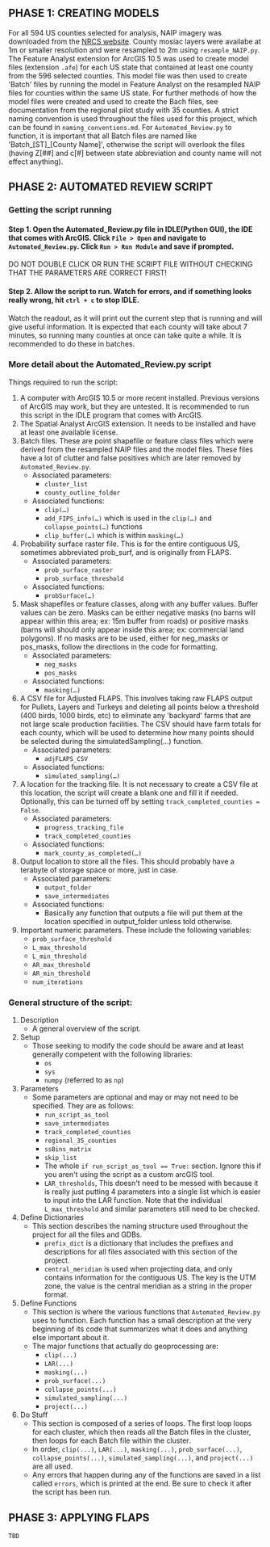 ## PHASE 1: CREATING MODELS 
For all 594 US counties selected for analysis, NAIP imagery was downloaded from the [NRCS website](https://nrcs.app.box.com/v/naip). County mosiac layers were availabe at 1m or smaller resolution and were resampled to 2m using `resample_NAIP.py`.
The Feature Analyst extension for ArcGIS 10.5 was used to create model files (extension `.afe`) for each US state that contained at least one county from the 596 selected counties. This model file was then used to create 'Batch' files by running the model in Feature Analyst on the resampled NAIP files for counties within the same US state. For further methods of how the model files were created and used to create the Bach files, see documentation from the regional pilot study with 35 counties. 
A strict naming convention is used throughout the files used for this project, which can be found in `naming_conventions.md`. For `Automated_Review.py` to function, it is important that all Batch files are named like 'Batch_\[ST]_\[County Name]', otherwise the script will overlook the files (having Z\[##] and c\[#] between state abbreviation and county name will not effect anything).
    
## PHASE 2: AUTOMATED REVIEW SCRIPT
### Getting the script running
#### Step 1. Open the Automated_Review.py file in IDLE(Python GUI), the IDE that comes with ArcGIS. Click `File > Open` and navigate to `Automated_Review.py`. Click `Run > Run Module` and save if prompted.
DO NOT DOUBLE CLICK OR RUN THE SCRIPT FILE WITHOUT CHECKING THAT THE PARAMETERS ARE CORRECT FIRST! 

#### Step 2. Allow the script to run. Watch for errors, and if something looks really wrong, hit `ctrl + c` to stop IDLE.
Watch the readout, as it will print out the current step that is running and will give useful information. It is expected that each county will take about 7 minutes, so running many counties at once can take quite a while.
It is recommended to do these in batches.

### More detail about the Automated_Review.py script
Things required to run the script: 
1. A computer with ArcGIS 10.5 or more recent installed. Previous versions of ArcGIS may work, but they are untested. It is recommended to run this script in the IDLE program that comes with ArcGIS. 
2. The Spatial Analyst ArcGIS extension. It needs to be installed and have at least one available license. 
3. Batch files. These are point shapefile or feature class files which were derived from the resampled NAIP files and the model files. These files have a lot of clutter and false positives which are later removed by `Automated_Review.py`.
	* Associated parameters: 
	  * `cluster_list`
	  * `county_outline_folder`
	* Associated functions: 
	  * `clip(…)`
	  * `add_FIPS_info(…)` which is used in the `clip(…)` and  `collapse_points(…)` functions 
	  * `clip_buffer(…)` which is within `masking(…)` 
4. Probability surface raster file. This is for the entire contiguous US, sometimes abbreviated prob_surf, and is originally from FLAPS. 
	* Associated parameters: 
	  * `prob_surface_raster`
	  * `prob_surface_threshold`
	* Associated functions: 
	  * `probSurface(…)`
5. Mask shapefiles or feature classes, along with any buffer values. Buffer values can be zero. Masks can be either negative masks (no barns will appear within this area; ex: 15m buffer from roads) or positive masks (barns will should only appear inside this area; ex: commercial land polygons). If no masks are to be used, either for neg_masks or pos_masks, follow the directions in the code for formatting. 
    * Associated parameters: 
	  * `neg_masks`
	  * `pos_masks`
	* Associated functions: 
	  * `masking(…)` 
6. A CSV file for Adjusted FLAPS. This involves taking raw FLAPS output for Pullets, Layers and Turkeys and deleting all points below a threshold (400 birds, 1000 birds, etc) to eliminate any 'backyard' farms that are not large scale production facilities.  The CSV should have farm totals for each county, which will be used to determine how many points should be selected during the simulatedSampling(…) function. 
	* Associated parameters: 
	  * `adjFLAPS_CSV`
	* Associated functions: 
	  * `simulated_sampling(…)`
7. A location for the tracking file. It is not necessary to create a CSV file at this location, the script will create a blank one and fill it if needed. Optionally, this can be turned off by setting `track_completed_counties = False`.
	* Associated parameters: 
	  * `progress_tracking_file`
	  * `track_completed_counties`
	* Associated functions: 
	  * `mark_county_as_completed(…)`
8. Output location to store all the files. This should probably have a terabyte of storage space or more, just in case. 
	* Associated parameters: 
	  * `output_folder`
	  * `save_intermediates`
	* Associated functions: 
	  * Basically any function that outputs a file will put them at the location specified in output_folder unless told otherwise. 
9. Important numeric parameters. These include the following variables:  
 	* `prob_surface_threshold`
 	* `L_max_threshold`
 	* `L_min_threshold`
 	* `AR_max_threshold`
 	* `AR_min_threshold`
 	* `num_iterations`

### General structure of the script:
1. Description 
	* A general overview of the script. 
2. Setup 
	* Those seeking to modify the code should be aware and at least generally competent with the following libraries: 
	  * `os`
	  * `sys` 
	  * `numpy` (referred to as `np`)
3. Parameters
	* Some parameters are optional and may or may not need to be specified. They are as follows: 
	  * `run_script_as_tool`
	  * `save_intermediates`
	  * `track_completed_counties`
	  * `regional_35_counties`
	  * `ssBins_matrix`
	  * `skip_list`
	  * The whole `if run_script_as_tool == True:` section. Ignore this if you aren't using the script as a custom arcGIS tool. 
	  * `LAR_thresholds`, This doesn't need to be messed with because it is really just putting 4 parameters into a single list which is easier to input into the LAR function. Note that the individual `L_max_threshold` and similar parameters still need to be checked.
4. Define Dictionaries 
	* This section describes the naming structure used throughout the project for all the files and GDBs. 
	  * `prefix_dict` is a dictionary that includes the prefixes and descriptions for all files associated with this section of the project.  
	  * `central_meridian` is used when projecting data, and only contains information for the contiguous US. The key is the UTM zone, the value is the central meridian as a string in the proper format. 
5. Define Functions
	* This section is where the various functions that `Automated_Review.py` uses to function. Each function has a small description at the very beginning of its code that summarizes what it does and anything else important about it.
	* The major functions that actually do geoprocessing are:
	  * `clip(...)`
	  * `LAR(...)`
	  * `masking(...)`
	  * `prob_surface(...)`
	  * `collapse_points(...)`
	  * `simulated_sampling(...)`
	  * `project(...)`
6. Do Stuff 
	* This section is composed of a series of loops. The first loop loops for each cluster, which then reads all the Batch files in the cluster, then loops for each Batch file within the cluster.
	* In order, `clip(...)`, `LAR(...)`, `masking(...)`, `prob_surface(...)`, `collapse_points(...)`, `simulated_sampling(...)`, and `project(...)` are all used.
	* Any errors that happen during any of the functions are saved in a list called `errors`, which is printed at the end. Be sure to check it after the script has been run.
## PHASE 3: APPLYING FLAPS
    TBD
